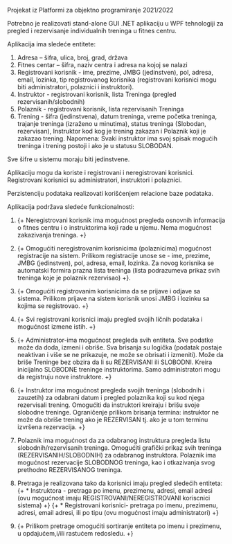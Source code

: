 ﻿Projekat iz Platformi za objektno programiranje 2021/2022

Potrebno je realizovati stand-alone GUI .NET aplikaciju u WPF tehnologiji za pregled i rezervisanje individualnih treninga u fitnes centru.

Aplikacija ima sledeće entitete:

1. Adresa – šifra, ulica, broj, grad, država
2. Fitnes centar – šifra, naziv centra i adresa na kojoj se nalazi
3. Registrovani korisnik - ime, prezime, JMBG (jedinstven), pol, adresa, email, lozinka, tip registrovanog korisnika (registrovani korisnici mogu biti administratori, polaznici i instruktori).
4. Instruktor - registrovani korisnik, lista Treninga (pregled rezervisanih/slobodnih)
5. Polaznik - registrovani korisnik, lista rezervisanih Treninga
6. Trening - šifra (jedinstvena), datum treninga, vreme početka treninga, trajanje treninga (izraženo u minutima), status treninga (Slobodan, rezervisan), Instruktor kod kog je trening zakazan i Polaznik koji je zakazao trening. Napomena: Svaki instruktor ima svoj spisak mogućih treninga i trening postoji i ako je u statusu SLOBODAN.

Sve šifre u sistemu moraju biti jedinstvene.

Aplikaciju mogu da koriste i registrovani i neregistrovani korisnici. Registrovani korisnici su administratori, instruktori i polaznici.

Perzistenciju podataka realizovati korišćenjem relacione baze podataka.

Aplikacija podržava sledeće funkcionalnosti:

1. {+ Neregistrovani korisnik ima mogućnost pregleda osnovnih informacija o fitnes centru i o instruktorima koji rade u njemu. Nema mogućnost zakazivanja treninga. +}

2. {+ Omogućiti neregistrovanim korisnicima (polaznicima) mogućnost registracije na sistem. Prilikom registracije unose se - ime, prezime, JMBG (jedinstven), pol, adresa, email, lozinka. Za novog korisnika se automatski formira prazna lista treninga (lista podrazumeva prikaz svih treninga koje je polaznik rezervisao) +}.

3. {+ Omogućiti registrovanim korisnicima da se prijave i odjave sa sistema. Prilikom prijave na sistem korisnik unosi JMBG i lozinku sa kojima se registrovao. +}

4. {+ Svi registrovani korisnici imaju pregled svojih ličnih podataka i mogućnost izmene istih. +}

5. {+ Administrator-ima mogućnost pregleda svih entiteta. Sve podatke može da doda, izmeni i obriše. Sva brisanja su logička (podatak postaje neaktivan i više se ne prikazuje, ne može se obrisati i izmeniti). Može da briše Treninge bez obzira da li su REZERVISANI ili SLOBODNI. Kreira inicijalno SLOBODNE treninge instruktorima. Samo administratori mogu da registruju nove instruktore. +}

6. {+ Instruktor ima mogućnost pregleda svojih treninga (slobodnih i zauzetih) za odabrani datum i pregled polaznika koji su kod njega rezervisali trening. Omogućiti da instruktori kreiraju i brišu
svoje slobodne treninge. Ograničenje prilikom brisanja termina: instruktor ne može da obriše trening ako je REZERVISAN tj. ako je u tom terminu izvršena rezervacija. +}

7. Polaznik ima mogućnost da za odabranog instruktura pregleda listu slobodnih/rezervisanih treninga. Omogućiti grafički prikaz svih treninga (REZERVISANIH/SLOBODNIH) za odabranog instruktora. Polaznik ima mogućnost rezervacije SLOBODNOG treninga, kao i otkazivanja svog prethodno REZERVISANOG treninga.

8. Pretraga je realizovana tako da korisnici imaju pregled sledećih entiteta:
	{+ * Instruktora - pretraga po imenu, prezimenu, adresi, email adresi (ovu mogućnost imaju REGISTROVANI/NEREGISTROVANI koriscnici sistema) +}
	{+ * Registrovani korisnici- pretraga po imenu, prezimenu, adresi, email adresi, ili po tipu (ovu mogućnost imaju administratori) +}

9. {+ Prilikom pretrage omogućiti sortiranje entiteta po imenu i prezimenu, u opdajućem,i/ili rastućem redosledu. +}